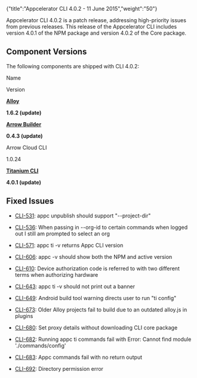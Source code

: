 {"title":"Appcelerator CLI 4.0.2 - 11 June 2015","weight":"50"} 

Appcelerator CLI 4.0.2 is a patch release, addressing high-priority issues from previous releases. This release of the Appcelerator CLI includes version 4.0.1 of the NPM package and version 4.0.2 of the Core package.

## Component Versions

The following components are shipped with CLI 4.0.2:

Name

Version

**[Alloy](https://github.com/appcelerator/alloy/blob/1_6_X/CHANGELOG.md)**

**1.6.2 (update)**

**[Arrow Builder](/docs/appc/Axway_API_Builder/API_Builder/API_Builder_Release_Notes/)**

**0.4.3 (update)**

Arrow Cloud CLI

1.0.24

**[Titanium CLI](https://github.com/appcelerator/titanium/blob/4_0_X/CHANGELOG.md)**

**4.0.1 (update)**

## Fixed Issues

*   [CLI-531](https://jira.appcelerator.org/browse/CLI-531): appc unpublish should support "--project-dir"
    
*   [CLI-536](https://jira.appcelerator.org/browse/CLI-536): When passing in --org-id to certain commands when logged out I still am prompted to select an org
    
*   [CLI-571](https://jira.appcelerator.org/browse/CLI-571): appc ti -v returns Appc CLI version
    
*   [CLI-606](https://jira.appcelerator.org/browse/CLI-606): appc -v should show both the NPM and active version
    
*   [CLI-610](https://jira.appcelerator.org/browse/CLI-610): Device authorization code is referred to with two different terms when authorizing hardware
    
*   [CLI-643](https://jira.appcelerator.org/browse/CLI-643): appc ti -v should not print out a banner
    
*   [CLI-649](https://jira.appcelerator.org/browse/CLI-649): Android build tool warning directs user to run "ti config"
    
*   [CLI-673](https://jira.appcelerator.org/browse/CLI-673): Older Alloy projects fail to build due to an outdated alloy.js in plugins
    
*   [CLI-680](https://jira.appcelerator.org/browse/CLI-680): Set proxy details without downloading CLI core package
    
*   [CLI-682](https://jira.appcelerator.org/browse/CLI-682): Running appc ti commands fail with Error: Cannot find module './commands/config'
    
*   [CLI-683](https://jira.appcelerator.org/browse/CLI-683): Appc commands fail with no return output
    
*   [CLI-692](https://jira.appcelerator.org/browse/CLI-692): Directory permission error